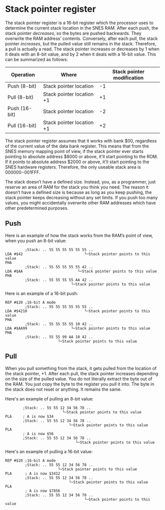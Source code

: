 # Stack pointer register
The stack pointer register is a 16-bit register which the processor uses to determine the current stack location in the SNES RAM. After each push, the stack pointer *decreases*, so the bytes are pushed backwards. They overwrite the RAM address’ contents. Conversely, after each pull, the stack pointer *increases*, but the pulled value still remains in the stack. Therefore, a pull is actually a read. The stack pointer increases or decreases by 1 when it deals with an 8-bit value, and by 2 when it deals with a 16-bit value. This can be summarized as follows:

|Operation|Where|Stack pointer modification|
|-|-|-|
|Push (8-bit)|Stack pointer location|-1|
|Pull (8-bit)|Stack pointer location +1|+1|
|Push (16-bit)|Stack pointer location|-2|
|Pull (16-bit)|Stack pointer location +1|+2|

The stack pointer register assumes that it works with bank $00, regardless of the current value of the data bank register. This means that from the SNES memory mapping point of view, if the stack pointer ever starts pointing to absolute address $8000 or above, it'll start pointing to the ROM. If it points to absolute address $2000 or above, it'll start pointing to the SNES hardware registers. Therefore, the only useable stack area is $000000-$001FFF.

The stack doesn’t have a defined size. Instead, you, as a programmer, just reserve an area of RAM for the stack you think you need. The reason it doesn’t have a defined size is because as long as you keep pushing, the stack pointer keeps decreasing without any set limits. If you push too many values, you might accidentally overwrite other RAM addresses which have other predetermined purposes.

## Push
Here is an example of how the stack works from the RAM’s point of view, when you push an 8-bit value:
```
         ;Stack: .. 55 55 55 55 55 55 ..
LDA #$42                            └─Stack pointer points to this value
PHA
         ;Stack: .. 55 55 55 55 55 42 ..
LDA #$AA                         └─Stack pointer points to this value
PHA
         ;Stack: .. 55 55 55 55 AA 42 ..
                              └─Stack pointer points to this value
```

Here is an example of a 16-bit push:
```
REP #$20 ;16-bit A mode
         ;Stack: .. 55 55 55 55 55 55 ..
LDA #$4210                          └─Stack pointer points to this value
PHA
         ;Stack: .. 55 55 55 55 10 42 ..
LDA #$AA99                    └─Stack pointer points to this value
PHA
         ;Stack: .. 55 55 99 AA 10 42 ..
                        └─Stack pointer points to this value
```

## Pull
When you pull something from the stack, it gets pulled from the location of the stack pointer, +1. After each pull, the stack pointer increases depending on the size of the pulled value. You do not literally extract the byte out of the RAM. You just copy the byte to the register you pull it into. The byte in the stack does not reset or anything. It remains the same. 

Here's an example of pulling an 8-bit value:
```
        ;Stack: .. 55 55 12 34 56 78 ..
                          └─Stack pointer points to this value
PLA     ; A is now $34
        ;Stack: .. 55 55 12 34 56 78 ..
                             └─Stack pointer points to this value
PLA
        ; A is now $56
        ;Stack: .. 55 55 12 34 56 78 ..
                                └─Stack pointer points to this value
```

Here's an example of pulling a 16-bit value:
```
REP #$20 ;16-bit A mode
         ;Stack: .. 55 55 12 34 56 78 ..
                        └─Stack pointer points to this value
PLA      ; A is now $3412
         ;Stack: .. 55 55 12 34 56 78 ..
                             └─Stack pointer points to this value
PLA
         ; A is now $7856
         ;Stack: .. 55 55 12 34 56 78 ..
                                    └─Stack pointer points to this value
```